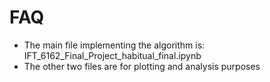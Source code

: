 # FAQ

* The main file implementing the algorithm is: IFT_6162_Final_Project_habitual_final.ipynb
* The other two files are for plotting and analysis purposes
